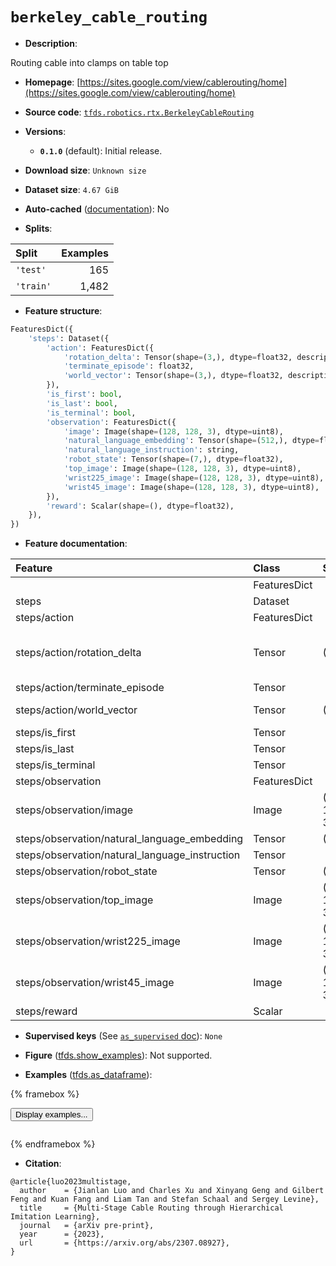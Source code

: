 <div itemscope itemtype="http://schema.org/Dataset">
  <div itemscope itemprop="includedInDataCatalog" itemtype="http://schema.org/DataCatalog">
    <meta itemprop="name" content="TensorFlow Datasets" />
  </div>
  <meta itemprop="name" content="berkeley_cable_routing" />
  <meta itemprop="description" content="Routing cable into clamps on table top&#10;&#10;To use this dataset:&#10;&#10;```python&#10;import tensorflow_datasets as tfds&#10;&#10;ds = tfds.load(&#x27;berkeley_cable_routing&#x27;, split=&#x27;train&#x27;)&#10;for ex in ds.take(4):&#10;  print(ex)&#10;```&#10;&#10;See [the guide](https://www.tensorflow.org/datasets/overview) for more&#10;informations on [tensorflow_datasets](https://www.tensorflow.org/datasets).&#10;&#10;" />
  <meta itemprop="url" content="https://www.tensorflow.org/datasets/catalog/berkeley_cable_routing" />
  <meta itemprop="sameAs" content="https://sites.google.com/view/cablerouting/home" />
  <meta itemprop="citation" content="@article{luo2023multistage,&#10;  author    = {Jianlan Luo and Charles Xu and Xinyang Geng and Gilbert Feng and Kuan Fang and Liam Tan and Stefan Schaal and Sergey Levine},&#10;  title     = {Multi-Stage Cable Routing through Hierarchical Imitation Learning},&#10;  journal   = {arXiv pre-print},&#10;  year      = {2023},&#10;  url       = {https://arxiv.org/abs/2307.08927},&#10;}" />
</div>

# `berkeley_cable_routing`


*   **Description**:

Routing cable into clamps on table top

*   **Homepage**:
    [https://sites.google.com/view/cablerouting/home](https://sites.google.com/view/cablerouting/home)

*   **Source code**:
    [`tfds.robotics.rtx.BerkeleyCableRouting`](https://github.com/tensorflow/datasets/tree/master/tensorflow_datasets/robotics/rtx/rtx.py)

*   **Versions**:

    *   **`0.1.0`** (default): Initial release.

*   **Download size**: `Unknown size`

*   **Dataset size**: `4.67 GiB`

*   **Auto-cached**
    ([documentation](https://www.tensorflow.org/datasets/performances#auto-caching)):
    No

*   **Splits**:

Split     | Examples
:-------- | -------:
`'test'`  | 165
`'train'` | 1,482

*   **Feature structure**:

```python
FeaturesDict({
    'steps': Dataset({
        'action': FeaturesDict({
            'rotation_delta': Tensor(shape=(3,), dtype=float32, description=Angular velocity about the z axis.),
            'terminate_episode': float32,
            'world_vector': Tensor(shape=(3,), dtype=float32, description=Velocity in XYZ.),
        }),
        'is_first': bool,
        'is_last': bool,
        'is_terminal': bool,
        'observation': FeaturesDict({
            'image': Image(shape=(128, 128, 3), dtype=uint8),
            'natural_language_embedding': Tensor(shape=(512,), dtype=float32),
            'natural_language_instruction': string,
            'robot_state': Tensor(shape=(7,), dtype=float32),
            'top_image': Image(shape=(128, 128, 3), dtype=uint8),
            'wrist225_image': Image(shape=(128, 128, 3), dtype=uint8),
            'wrist45_image': Image(shape=(128, 128, 3), dtype=uint8),
        }),
        'reward': Scalar(shape=(), dtype=float32),
    }),
})
```

*   **Feature documentation**:

Feature                                        | Class        | Shape         | Dtype   | Description
:--------------------------------------------- | :----------- | :------------ | :------ | :----------
                                               | FeaturesDict |               |         |
steps                                          | Dataset      |               |         |
steps/action                                   | FeaturesDict |               |         |
steps/action/rotation_delta                    | Tensor       | (3,)          | float32 | Angular velocity about the z axis.
steps/action/terminate_episode                 | Tensor       |               | float32 |
steps/action/world_vector                      | Tensor       | (3,)          | float32 | Velocity in XYZ.
steps/is_first                                 | Tensor       |               | bool    |
steps/is_last                                  | Tensor       |               | bool    |
steps/is_terminal                              | Tensor       |               | bool    |
steps/observation                              | FeaturesDict |               |         |
steps/observation/image                        | Image        | (128, 128, 3) | uint8   |
steps/observation/natural_language_embedding   | Tensor       | (512,)        | float32 |
steps/observation/natural_language_instruction | Tensor       |               | string  |
steps/observation/robot_state                  | Tensor       | (7,)          | float32 |
steps/observation/top_image                    | Image        | (128, 128, 3) | uint8   |
steps/observation/wrist225_image               | Image        | (128, 128, 3) | uint8   |
steps/observation/wrist45_image                | Image        | (128, 128, 3) | uint8   |
steps/reward                                   | Scalar       |               | float32 |

*   **Supervised keys** (See
    [`as_supervised` doc](https://www.tensorflow.org/datasets/api_docs/python/tfds/load#args)):
    `None`

*   **Figure**
    ([tfds.show_examples](https://www.tensorflow.org/datasets/api_docs/python/tfds/visualization/show_examples)):
    Not supported.

*   **Examples**
    ([tfds.as_dataframe](https://www.tensorflow.org/datasets/api_docs/python/tfds/as_dataframe)):

<!-- mdformat off(HTML should not be auto-formatted) -->

{% framebox %}

<button id="displaydataframe">Display examples...</button>
<div id="dataframecontent" style="overflow-x:auto"></div>
<script>
const url = "https://storage.googleapis.com/tfds-data/visualization/dataframe/berkeley_cable_routing-0.1.0.html";
const dataButton = document.getElementById('displaydataframe');
dataButton.addEventListener('click', async () => {
  // Disable the button after clicking (dataframe loaded only once).
  dataButton.disabled = true;

  const contentPane = document.getElementById('dataframecontent');
  try {
    const response = await fetch(url);
    // Error response codes don't throw an error, so force an error to show
    // the error message.
    if (!response.ok) throw Error(response.statusText);

    const data = await response.text();
    contentPane.innerHTML = data;
  } catch (e) {
    contentPane.innerHTML =
        'Error loading examples. If the error persist, please open '
        + 'a new issue.';
  }
});
</script>

{% endframebox %}

<!-- mdformat on -->

*   **Citation**:

```
@article{luo2023multistage,
  author    = {Jianlan Luo and Charles Xu and Xinyang Geng and Gilbert Feng and Kuan Fang and Liam Tan and Stefan Schaal and Sergey Levine},
  title     = {Multi-Stage Cable Routing through Hierarchical Imitation Learning},
  journal   = {arXiv pre-print},
  year      = {2023},
  url       = {https://arxiv.org/abs/2307.08927},
}
```

